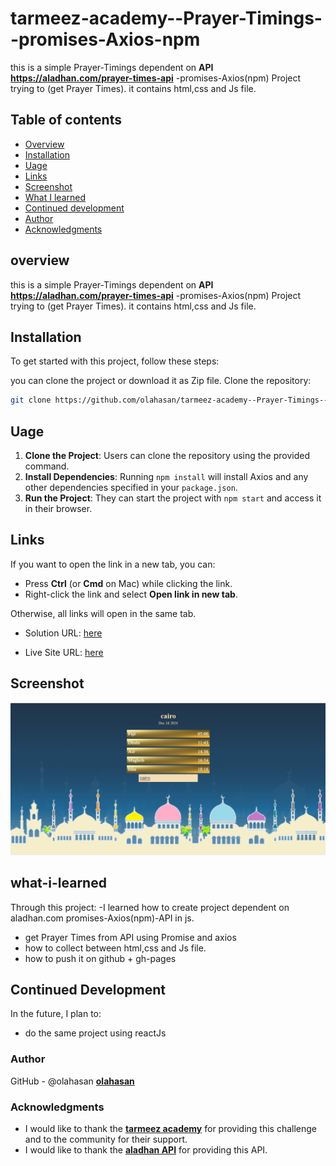 # tarmeez-academy--Prayer-Timings--promises-Axios-npm
this is a simple Prayer-Timings dependent on **API** **https://aladhan.com/prayer-times-api** -promises-Axios(npm) Project trying to (get Prayer Times). it contains html,css and Js file.

## Table of contents

- [Overview](#overview)
- [Installation](#Installation)
- [Uage](#Uage)
- [Links](#Links)
- [Screenshot](#Screenshot)
- [What I learned](#what-i-learned)
- [Continued development](#continued-development)
- [Author](#author)
- [Acknowledgments](#Acknowledgments)


## overview
this is a simple Prayer-Timings dependent on **API** **https://aladhan.com/prayer-times-api** -promises-Axios(npm) Project trying to (get Prayer Times). it contains html,css and Js file.

## Installation
To get started with this project, follow these steps:

you can clone the project or download it as Zip file.
 Clone the repository:
   ```bash
   git clone https://github.com/olahasan/tarmeez-academy--Prayer-Timings--promises-Axios-npm.git
```

## Uage
1. **Clone the Project**: Users can clone the repository using the provided command.
2. **Install Dependencies**: Running `npm install` will install Axios and any other dependencies specified in your `package.json`.
3. **Run the Project**: They can start the project with `npm start` and access it in their browser.


## Links

If you want to open the link in a new tab, you can:

- Press **Ctrl** (or **Cmd** on Mac) while clicking the link.
- Right-click the link and select **Open link in new tab**.

Otherwise, all links will open in the same tab.

- Solution URL: [here](https://github.com/olahasan/tarmeez-academy--Prayer-Timings--promises-Axios-npm)

- Live Site URL: [here](https://olahasan.github.io/tarmeez-academy--Prayer-Timings--promises-Axios-npm/)


 ## Screenshot
 
![Screenshot](./screenshot.png)


## what-i-learned
Through this project:
-I learned how to create project dependent on aladhan.com promises-Axios(npm)-API in js.
- get Prayer Times from API using Promise and axios
- how to collect between html,css and Js file.
- how to push it on github + gh-pages 

## Continued Development
In the future, I plan to:
- do the same project using reactJs 

### Author

GitHub - @olahasan
**[olahasan](https://github.com/olahasan)**

### Acknowledgments

- I would like to thank the **[tarmeez academy](https://www.youtube.com/@tarmeez)** for providing this challenge and to the community for their support.
- I would like to thank the **[aladhan API](https://aladhan.com/prayer-times-api)** for providing this API.


